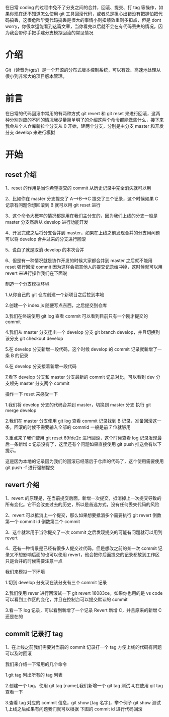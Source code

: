 在日常 coding 的过程中免不了分支之间的合并，回滚、提交、打 tag 等操作，如果你现在还不知道怎么使用 git 工具回滚代码，或者总是担心出错没有把握怕把代码搞丢，这很危险毕竟代码搞丢是很大的事情小则扣绩效重则多扣点，但是 dont worry，你很幸运能看到这篇文章，当你看完以后就不会在有代码丢失的情况，因为我会带你手把手建分支模拟回滚的常见情况

# 介绍

Git（读音为/gɪt/）是一个开源的分布式版本控制系统，可以有效、高速地处理从很小到非常大的项目版本管理。

# 前言

在日常的代码回滚中常用的有两种方式 git revert 和 git reset 来进行回滚，这两种分别对应的不同的情况我尽量简单明了的介绍这两个命令都能做些什么，接下来我会从个人仓库新拉个分支从 0 开始，建两个分支，分别是主分支 master 和开发分支 develop 来进行模拟

# 开始

## reset 介绍

1、reset 的作用是当你希望提交的 commit 从历史记录中完全消失就可以用

2、比如你在 master 分支提交了 A-->B-->C 提交了三个记录，这个时候如果 C 记录有问题你想回滚到 B 就可以用 git reset 进行

3、这个命令大概率的情况都是用在我们主分支的，因为我们上线的分支一般是 master 分支然后从 develop 进行功能开发

4、开发完成之后将分支合并到 master，如果在上线之前发现合并的分支用问题可以将 develop 合并过来的分支进行回滚

5、说白了就是取消 develop 的本次合并

6、但是有一种情况就是协作开发的时候大家都合并到 master 之后就不能用 reset 强行回滚 commit 因为这样会把其他人的提交记录给冲掉，这时候就可以用 revert 来进行操作我们在下面说

制造一个分支模拟环境

1.从你自己的 git 仓库创建一个新项目之后拉到本地

2.创建一个 index.js 随便写点东西，之后提交到仓库

3.我们在终端使用 git log 查看 commit 可以看到目前只有一个刚才提交的 commit

4.我们从 master 分支迁出一个 develop 分支 git branch develop，并且切换到该分支 git checkout develop

5.在 develop 分支新增一段代码，这个时候 develop 的 commit 记录就新增了一条 B 的记录

6.在 develop 分支接着新增一段代码

7.看下 develop 分支和 master 分支最新的 commit 记录对比，可以看到 dev 分支领先 master 分支两个 commit

操作一下 reset 来感受一下

1.我们将 develop 分支的代码合并到 master，切换到 master 分支 执行 git merge develop

2.我们在 master 分支使用 git log 查看 commit 记录找到 B 记录，准备回滚这一条，回滚的时候不需要输入全部的 commid 一般是前 7 位就够用

3.重点来了我们使用 git reset 69fde2c 进行回滚，这个时候查看 log 记录发现最后一条新增 c 记录没有了，这里还有个问题如果直接使用 git push 推送会有以下提示。

这是因为本地的记录因为我们的回滚已经落后于仓库的代码了，这个使用需要使用 git push \-f 进行强制提交

## revert 介绍

1、revert 的原理是，在当前提交后面，新增一次提交，抵消掉上一次提交导致的所有变化。它不会改变过去的历史，所以是首选方式，没有任何丢失代码的风险

2、revert 可以抵消上一个提交，那么如果想要抵消多个需要执行 git revert 倒数第一个 commit id 倒数第二个 commit

3、这个就常用于当你提交了一次 commit 之后发现提交的可能有问题就可以用到 revert

4、还有一种情景是已经有很多人提交过代码，但是想改之前的某一次 commit 记录又不想影响后面的也可以使用 revert，他会把你后面提交的记录都放到工作区只是合并的时候需要注意一点

我们来模拟一下环境

1.切到 develop 分支现在该分支有三个 commit 记录

2.我们使用 rever 进行回滚试一下 git revert 16083ce，如果你也用的是 vs code 可以看到工作区的变化，并且在控制台可以提交默认的 commit

3.看一下 log 记录，可以看到新增了一个记录 Revert 新增 C，并且原来的新增 C 还是在的

## commit 记录打 tag

1、在上线之前我们需要对当前的 commit 记录打一个 tag 方便上线的代码有问题可以及时回滚

我们来介绍一下常用的几个命令

1.git tag 列出所有的 tag 列表

2.创建一个 tag，使用 git tag [name],我们新增一个 git tag 测试 4,在使用 git tag 查看一下

3.查看 tag 对应的 commit 信息，git show [tag 名字]，举个例子 git show 测试 1,上线之后如果有问题我们就可以根据 下图的 commit id 进行代码回滚
